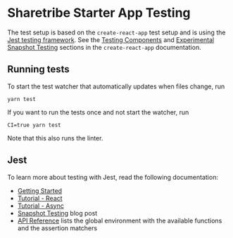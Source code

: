 # Sharetribe Starter App Testing

The test setup is based on the `create-react-app` test setup and is using the [Jest testing framework](https://facebook.github.io/jest/). See the [Testing Components](create-react-app.md#testing-components) and [Experimental Snapshot Testing](create-react-app.md#experimental-snapshot-testing) sections in the `create-react-app` documentation.

## Running tests

To start the test watcher that automatically updates when files change, run

    yarn test

If you want to run the tests once and not start the watcher, run

    CI=true yarn test

Note that this also runs the linter.

## Jest

To learn more about testing with Jest, read the following documentation:

 - [Getting Started](https://facebook.github.io/jest/docs/getting-started.html)
 - [Tutorial - React](https://facebook.github.io/jest/docs/tutorial-react.html)
 - [Tutorial - Async](https://facebook.github.io/jest/docs/tutorial-async.html)
 - [Snapshot Testing](https://facebook.github.io/jest/blog/2016/07/27/jest-14.html) blog post
 - [API Reference](https://facebook.github.io/jest/docs/api.html) lists the global environment with the available functions and the assertion matchers

